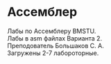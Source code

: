 # Ассемблер
Лабы по Ассемблеру BMSTU. <br>
Лабы в asm файлах Варианта 2. <br>
Преподователь Большаков С. А. <br>
Загружены  2-7 лабороторные. <br>
